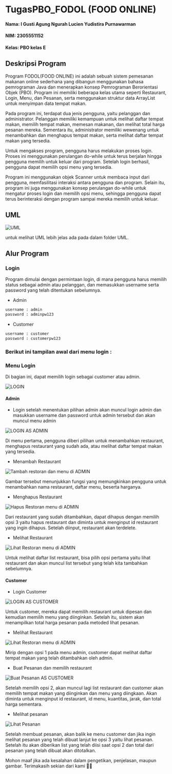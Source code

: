 # TugasPBO_FODOL (FOOD ONLINE)

#### Nama: I Gusti Agung Ngurah Lucien Yudistira Purnawarman
#### NIM: 2305551152 
#### Kelas: PBO kelas E

## Deskripsi Program


Program FODOL(FOOD ONLINE) ini adalah sebuah sistem pemesanan makanan online sederhana yang dibangun menggunakan bahasa pemrograman Java dan menerapkan konsep Pemrograman Berorientasi Objek (PBO). Program ini memiliki beberapa kelas utama seperti Restaurant, Login, Menu, dan Pesanan, serta menggunakan struktur data ArrayList untuk menyimpan data tempat makan.

Pada program ini, terdapat dua jenis pengguna, yaitu pelanggan dan administrator. Pelanggan memiliki kemampuan untuk melihat daftar tempat makan, memilih tempat makan, memesan makanan, dan melihat total harga pesanan mereka. Sementara itu, administrator memiliki wewenang untuk menambahkan dan menghapus tempat makan, serta melihat daftar tempat makan yang tersedia.

Untuk mengakses program, pengguna harus melakukan proses login. Proses ini menggunakan perulangan do-while untuk terus berjalan hingga pengguna memilih untuk keluar dari program. Setelah login berhasil, pengguna dapat memilih opsi menu yang tersedia.

Program ini menggunakan objek Scanner untuk membaca input dari pengguna, memfasilitasi interaksi antara pengguna dan program. Selain itu, program ini juga menggunakan konsep perulangan do-while untuk mengatur proses login dan memilih opsi menu, sehingga pengguna dapat terus berinteraksi dengan program sampai mereka memilih untuk keluar.

## UML

![UML](https://github.com/Lucienthewizz/Tugas-PBO/assets/65484618/299afa8e-171e-4903-b2ea-273b49f00dd5)

untuk melihat UML lebih jelas ada pada dalam folder UML.

## Alur Program

### Login 

Program dimulai dengan permintaan login, di mana pengguna harus memilih status sebagai admin atau pelanggan, dan memasukkan username serta password yang telah ditentukan sebelumnya.

- Admin

```sh
username : admin
password : adminpw123
```

- Customer

```sh
username : customer
password : customerpw123
```

### Berikut ini tampilan awal dari menu login :

### Menu Login
Di bagian ini, dapat memilih login sebagai customer atau admin.

![LOGIN](https://github.com/Lucienthewizz/Tugas-PBO/assets/65484618/78cdcf32-828f-4dcd-bfd3-93c253d9ce57)

#### Admin
- Login 
setelah menentukan pilihan admin akan muncul login admin dan masukkan username dan password untuk admin tersebut dan akan muncul menu admin

![LOGIN AS ADMIN](https://github.com/Lucienthewizz/Tugas-PBO/assets/65484618/f6df21e9-a1e5-4cf8-b803-f76cf5c6cdc9)

Di menu pertama, pengguna diberi pilihan untuk menambahkan restaurant, menghapus restaurant yang sudah ada, atau melihat daftar tempat makan yang tersedia.

- Menambah Restaurant

![Tambah restoran dan menu di ADMIN](https://github.com/Lucienthewizz/Tugas-PBO/assets/65484618/9f6c66a3-c3d0-4032-b833-9485b2592b79)

Gambar tersebut menunjukkan fungsi yang memungkinkan pengguna untuk menambahkan nama restaurant, daftar menu, beserta harganya.

- Menghapus Restaurant

![Hapus Restoran menu di ADMIN](https://github.com/Lucienthewizz/Tugas-PBO/assets/65484618/cd497530-5d6d-4828-9e3a-33788d3358b5)

Dari restaurant yang sudah ditambahkan, dapat dihapus dengan memilih opsi 3 yaitu hapus restaurant dan diminta untuk menginput id restaurant yang ingin dihapus. Setelah diinput, restaurant akan terdelete.

- Melihat Restaurant

![Lihat Restoran menu di ADMIN](https://github.com/Lucienthewizz/Tugas-PBO/assets/65484618/940d9f82-8ca4-45bd-9414-e3e9601d3183)

Untuk melihat daftar list restaurant, bisa pilih opsi pertama yaitu lihat restaurant dan akan muncul list tersebut yang telah kita tambahkan sebelumnya.

#### Customer

- Login Customer

![LOGIN AS CUSTOMER](https://github.com/Lucienthewizz/Tugas-PBO/assets/65484618/8bc75181-a0da-43b2-a976-03947aea2d8d)


Untuk customer, mereka dapat memilih restaurant untuk dipesan dan kemudian memilih menu yang diinginkan. Setelah itu, sistem akan menampilkan total harga pesanan pada metoded lihat pesanan.

- Melihat Restaurant

![Lihat Restoran menu di ADMIN](https://github.com/Lucienthewizz/Tugas-PBO/assets/65484618/940d9f82-8ca4-45bd-9414-e3e9601d3183)

Mirip dengan opsi 1 pada menu admin, customer dapat melihat daftar tempat makan yang telah ditambahkan oleh admin.

- Buat Pesanan dan memilih restaurant

![Buat Pesanan AS CUSTOMER](https://github.com/Lucienthewizz/Tugas-PBO/assets/65484618/658ad428-1ace-4921-95c4-92bad23aceee)

Setelah memilih opsi 2, akan muncul lagi list restaurant dan customer akan memilih tempat makan yang diinginkan dan menu yang diingkaan. Akan diminta untuk menginput id restaurant, id menu, kuantitas, jarak, dan total harga sementara.

- Melihat pesanan

![Lihat Pesanan](https://github.com/Lucienthewizz/Tugas-PBO/assets/65484618/9322dd75-feca-409e-b042-05a518fb4568)

Setelah membuat pesanan, akan balik ke menu customer dan jika ingin melihat pesanan yang telah dibuat lanjut ke opsi 3 yaitu lihat pesanan. Setelah itu akan diberikan list yang telah diisi saat opsi 2 dan total dari pesanan yang telah dibuat akan ditotalkan.

Mohon maaf jika ada kesalahan dalam pengetikan, penjelasan, maupun gambar. Terimakasih sekian dari kami 🙏🏻
